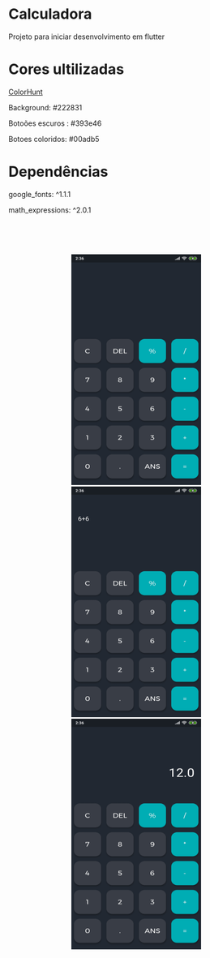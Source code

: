 # Calculadora
 Projeto para iniciar desenvolvimento em flutter <br>
 <h1>Cores ultilizadas</h1>
 <p><a href="https://colorhunt.co/palette/2763">ColorHunt</a></p>
 <p>Background: #222831</p>
 <p>Botoões escuros : #393e46</p>
 <p>Botoes coloridos: #00adb5</p>
 <h1>Dependências</h1>
 <p>google_fonts: ^1.1.1</p>
 <p>math_expressions: ^2.0.1</p>
 <br>
 <br>
 <br>
<p align="center">
  <img src="print/sc1.jpg" width="256" height="455">
  <img src="print/sc2.jpg" width="256" height="455">
  <img src="print/sc3.jpg" width="256" height="455">
</p>
